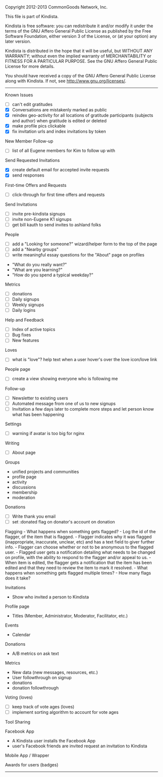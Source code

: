 Copyright 2012-2013 CommonGoods Network, Inc.

This file is part of Kindista.

Kindista is free software: you can redistribute it and/or modify it
under the terms of the GNU Affero General Public License as published
by the Free Software Foundation, either version 3 of the License, or
(at your option) any later version.

Kindista is distributed in the hope that it will be useful, but WITHOUT
ANY WARRANTY; without even the implied warranty of MERCHANTABILITY or
FITNESS FOR A PARTICULAR PURPOSE.  See the GNU Affero General Public
License for more details.

You should have received a copy of the GNU Affero General Public License
along with Kindista.  If not, see <http://www.gnu.org/licenses/>.

-----------------------------------------------------------------------
Known Issues
- [ ] can't edit gratitudes
- [X] Conversations are mistakenly marked as public
- [X] reindex geo-activity for all locations of gratitude participants (subjects and author) when gratitude is edited or deleted
- [X] make profile pics clickable
- [X] fix invitation urls and index invitations by token

New Member Follow-up
- [ ] list of all Eugene members for Kim to follow up with

Send Requested Invitations
- [X] create default email for accepted invite requests
- [X] send responses

First-time Offers and Requests
- [ ] click-through for first time offers and requests

Send Invitations
- [ ] invite pre-kindista signups
- [ ] invite non-Eugene K1 signups
- [ ] get bill kauth to send invites to ashland folks

People
- [ ] add a "Looking for someone?" wizard/helper form to the top of the page
- [ ] add a "Nearby groups"
- [ ] write meaningful essay questions for the "About" page on profiles
- "What do you really want?"
- "What are you learning?"
- "How do you spend a typical weekday?"

Metrics
- [ ] donations
- [ ] Daily signups
- [ ] Weekly signups
- [ ] Daily logins

Help and Feedback
- [ ] Index of active topics
- [ ] Bug fixes
- [ ] New features

Loves
- [ ] what is "love"?  help text when a user hover's over the love icon/love link

People page
- [ ] create a view showing everyone who is following me

Follow-up
- [ ] Newsletter to existing users
- [ ] Automated message from one of us to new signups
- [ ] Invitation a few days later to complete more steps and let person know what has been happening

Settings
- [ ] warning if avatar is too big for nginx

Writing
- [ ] About page

Groups
- unified projects and communities
- profile page
- activity
- discussions
- membership
- moderation

Donations
- [ ] Write thank you email
- [ ] set :donated flag on donator's account on donation

Flagging
    - What happens when something gets flagged?
      - Log the id of the flagger, of the item that is flagged.
      - Flagger indicates why it was flagged (inappropriate, inaccurate, unclear, etc) and has a text field to giver further info.
      - Flagger can choose whether or not to be anonymous to the flagged user.
      - Flagged user gets a notification detailing what needs to be changed on profile, with the ability to respond to the flagger and/or appeal to us.
      - When item is edited, the flagger gets a notification that the item has been edited and that they need to review the item to mark it resolved.
    - What happens when something gets flagged multiple times?
        - How many flags does it take?

Invitations
- Show who invited a person to Kindista

Profile page
- Titles (Member, Administrator, Moderator, Facilitator, etc.)

Events
- Calendar

Donations
- A/B metrics on ask text

Metrics
- New data (new messages, resources, etc.)
- User followthrough on signup
- donations
- donation followthrough

Voting (loves)
- [ ] keep track of vote ages (loves)
- [ ] implement sorting algorithm to account for vote ages

Tool Sharing

Facebook App
- A Kindista user installs the Facebook App
- user's Facebook friends are invited request an invitation to Kindista

Mobile App / Wrapper

Awards for users (badges)

----------------------------------------------------------

